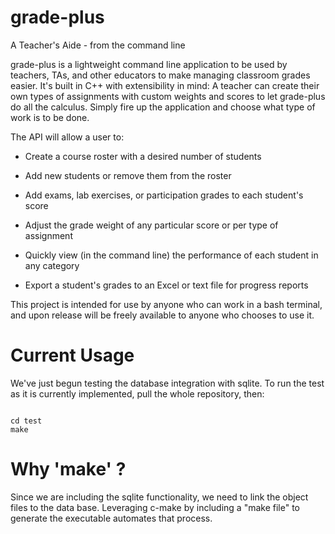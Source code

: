 # grade-plus
A Teacher's Aide - from the command line

grade-plus is a lightweight command line application to be used by teachers, TAs, and other educators to make managing
classroom grades easier. 
It's built in C++ with extensibility in mind: A teacher can create their own types of assignments
with custom weights and scores to let grade-plus do all the calculus. 
Simply fire up the application and choose what type of work is to be done.

The API will allow a user to:

   * Create a course roster with a desired number of students
   
   * Add new students or remove them from the roster
   
   * Add exams, lab exercises, or participation grades to each student's score
   
   * Adjust the grade weight of any particular score or per type of assignment

   * Quickly view (in the command line) the performance of each student in any category

   * Export a student's grades to an Excel or text file for progress reports
   
This project is intended for use by anyone who can work in a bash terminal, and upon release
will be freely available to anyone who chooses to use it.

# Current Usage
We've just begun testing the database integration with sqlite. To run the test as it is
currently implemented, pull the whole repository, then:

```

cd test
make

```

# Why 'make' ?
Since we are including the sqlite functionality, we need to link the object files to the data base. 
Leveraging c-make by including a "make file" to generate the executable automates that process.


